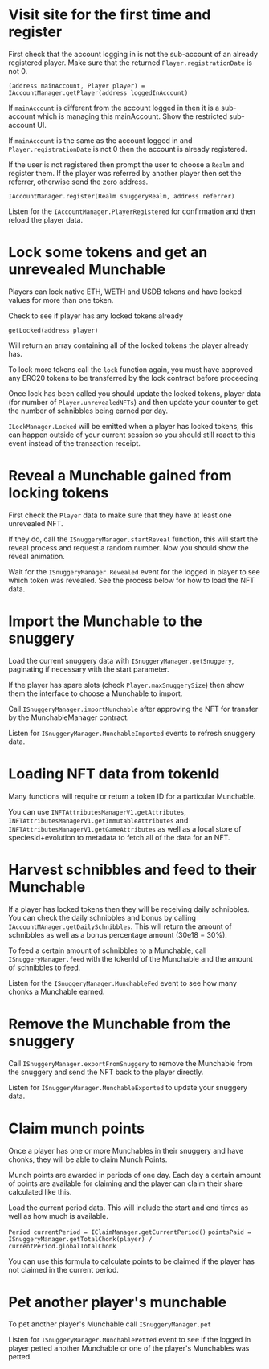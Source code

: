 # Visit site for the first time and register

First check that the account logging in is not the sub-account of an already registered player. Make sure that the
returned `Player.registrationDate` is not 0.

`(address mainAccount, Player player) = IAccountManager.getPlayer(address loggedInAccount)`

If `mainAccount` is different from the account logged in then it is a sub-account which is managing this mainAccount.
Show the restricted sub-account UI.

If `mainAccount` is the same as the account logged in and `Player.registrationDate` is not 0 then the account is already
registered.

If the user is not registered then prompt the user to choose a `Realm` and register them. If the player was referred
by another player then set the referrer, otherwise send the zero address.

`IAccountManager.register(Realm snuggeryRealm, address referrer)`

Listen for the `IAccountManager.PlayerRegistered` for confirmation and then reload the player data.

# Lock some tokens and get an unrevealed Munchable

Players can lock native ETH, WETH and USDB tokens and have locked values for more than one token.

Check to see if player has any locked tokens already

`getLocked(address player)`

Will return an array containing all of the locked tokens the player already has.

To lock more tokens call the `lock` function again, you must have approved any ERC20 tokens to be transferred by the
lock contract before proceeding.

Once lock has been called you should update the locked tokens, player data (for number of `Player.unrevealedNFTs`) and
then update your counter to get the number of schnibbles being earned per day.

`ILockManager.Locked` will be emitted when a player has locked tokens, this can happen outside of your current session
so you should still react to this event instead of the transaction receipt.

# Reveal a Munchable gained from locking tokens

First check the `Player` data to make sure that they have at least one unrevealed NFT.

If they do, call the `ISnuggeryManager.startReveal` function, this will start the reveal process and request a random
number. Now you should show the reveal animation.

Wait for the `ISnuggeryManager.Revealed` event for the logged in player to see which token was revealed. See the
process below for how to load the NFT data.

# Import the Munchable to the snuggery

Load the current snuggery data with `ISnuggeryManager.getSnuggery`, paginating if necessary with the start parameter.

If the player has spare slots (check `Player.maxSnuggerySize`) then show them the interface to choose a Munchable to
import.

Call `ISnuggeryManager.importMunchable` after approving the NFT for transfer by the MunchableManager contract.

Listen for `ISnuggeryManager.MunchableImported` events to refresh snuggery data.

# Loading NFT data from tokenId

Many functions will require or return a token ID for a particular Munchable.

You can use `INFTAttributesManagerV1.getAttributes`, `INFTAttributesManagerV1.getImmutableAttributes` and
`INFTAttributesManagerV1.getGameAttributes` as well as a local store of speciesId+evolution to metadata to
fetch all of the data for an NFT.

# Harvest schnibbles and feed to their Munchable

If a player has locked tokens then they will be receiving daily schnibbles. You can check the daily schnibbles and
bonus by calling `IAccountMAnager.getDailySchnibbles`. This will return the amount of schnibbles as well as a bonus
percentage amount (30e18 = 30%).

To feed a certain amount of schnibbles to a Munchable, call `ISnuggeryManager.feed` with the tokenId of the Munchable
and the amount of schnibbles to feed.

Listen for the `ISnuggeryManager.MunchableFed` event to see how many chonks a Munchable earned.

# Remove the Munchable from the snuggery

Call `ISnuggeryManager.exportFromSnuggery` to remove the Munchable from the snuggery and send the NFT back to the
player directly.

Listen for `ISnuggeryManager.MunchableExported` to update your snuggery data.

# Claim munch points

Once a player has one or more Munchables in their snuggery and have chonks, they will be able to claim Munch Points.

Munch points are awarded in periods of one day. Each day a certain amount of points are available for claiming and the
player can claim their share calculated like this.

Load the current period data. This will include the start and end times as well as how much is available.

`Period currentPeriod = IClaimManager.getCurrentPeriod()`
`pointsPaid = ISnuggeryManager.getTotalChonk(player) / currentPeriod.globalTotalChonk`

You can use this formula to calculate points to be claimed if the player has not claimed in the current period.

# Pet another player's munchable

To pet another player's Munchable call `ISnuggeryManager.pet`

Listen for `ISnuggeryManager.MunchablePetted` event to see if the logged in player petted another Munchable or one of
the player's Munchables was petted.
